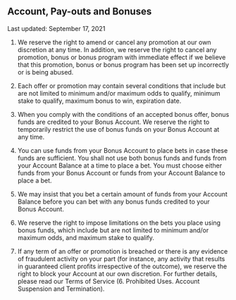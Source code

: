 ## Account, Pay-outs and Bonuses

<Version>Last updated: September 17, 2021</Version>

1.  We reserve the right to amend or cancel any promotion at our own discretion at any time. In addition, we reserve the right to cancel any promotion, bonus or bonus program with immediate effect if we believe that this promotion, bonus or bonus program has been set up incorrectly or is being abused.

2.  Each offer or promotion may contain several conditions that include but are not limited to minimum and/or maximum odds to qualify, minimum stake to qualify, maximum bonus to win, expiration date.

3.  When you comply with the conditions of an accepted bonus offer, bonus funds are credited to your Bonus Account. We reserve the right to temporarily restrict the use of bonus funds on your Bonus Account at any time.

4.  You can use funds from your Bonus Account to place bets in case these funds are sufficient. You shall not use both bonus funds and funds from your Account Balance at a time to place a bet. You must choose either funds from your Bonus Account or funds from your Account Balance to place a bet.

5.  We may insist that you bet a certain amount of funds from your Account Balance before you can bet with any bonus funds credited to your Bonus Account.

6.  We reserve the right to impose limitations on the bets you place using bonus funds, which include but are not limited to minimum and/or maximum odds, and maximum stake to qualify.
    
7.  If any term of an offer or promotion is breached or there is any evidence of fraudulent activity on your part (for instance, any activity that results in guaranteed client profits irrespective of the outcome), we reserve the right to block your Account at our own discretion. For further details, please read our Terms of Service (6. Prohibited Uses. Account Suspension and Termination).


<!--stackedit_data:
eyJoaXN0b3J5IjpbMTY1OTkyOTIwLDcwNTYzMTM5Ml19
-->